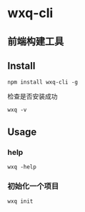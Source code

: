 # wxq-cli
前端构建工具
---
## Install
```
npm install wxq-cli -g
```
检查是否安装成功
```
wxq -v
```
## Usage

### help
```
wxq -help
```

### 初始化一个项目
```
wxq init
```
